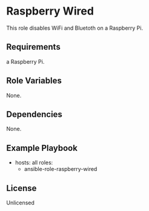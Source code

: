 Raspberry Wired
=========

This role disables WiFi and Bluetoth on a Raspberry Pi.

Requirements
------------

a Raspberry Pi.

Role Variables
--------------

None.

Dependencies
------------

None.

Example Playbook
----------------

  - hosts: all
    roles:
    - ansible-role-raspberry-wired

License
-------

Unlicensed
